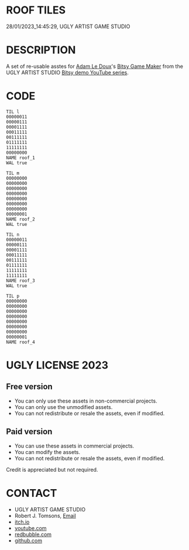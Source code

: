 ROOF TILES
==========
28/01/2023_14:45:29, UGLY ARTIST GAME STUDIO

DESCRIPTION
===========

A set of re-usable asstes for [Adam Le Doux](https://twitter.com/adamledoux)'s 
[Bitsy Game Maker](https://ledoux.itch.io/bitsy) from the UGLY ARTIST 
STUDIO [Bitsy demo YouTube series](https://www.youtube.com/@uglyartistgamestudio).

CODE
====

	TIL l
	00000011
	00000111
	00001111
	00011111
	00111111
	01111111
	11111111
	00000000
	NAME roof_1
	WAL true

	TIL m
	00000000
	00000000
	00000000
	00000000
	00000000
	00000000
	00000000
	00000001
	NAME roof_2
	WAL true

	TIL n
	00000011
	00000111
	00001111
	00011111
	00111111
	01111111
	11111111
	11111111
	NAME roof_3
	WAL true

	TIL p
	00000000
	00000000
	00000000
	00000000
	00000000
	00000000
	00000000
	00000001
	NAME roof_4

UGLY LICENSE 2023
================= 

Free version
------------

* You can only use these assets in non-commercial projects.
* You can only use the unmodified assets.
* You can not redistribute or resale the assets, even if modified.

Paid version
------------

* You can use these assets in commercial projects.
* You can modify the assets.
* You can not redistribute or resale  the assets, even if modified.

Credit is appreciated but not required.

CONTACT
=======

* UGLY ARTIST GAME STUDIO
* Robert J. Tomsons, [Email](robertjtomsons@icloud.com)
* [itch.io](https://ugly-artist-studio.itch.io) 
* [youtube.com](https://www.youtube.com/@uglyartistgamestudio)
* [redbubble.com](https://www.redbubble.com/people/uglyartistmerch/)
* [github.com](https://github.com/uglyartistgamestudio)